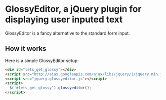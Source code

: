 # GlossyEditor, a jQuery plugin for displaying user inputed text
GlossyEditor is a fancy alternative to the standard form input.

## How it works
Here is a simple GlossyEditor setup:

```html
<div id="lets_get_glossy"></div>
<script src="http://ajax.googleapis.com/ajax/libs/jquery/1/jquery.min.js"></script>
<script src="jquery.glossyeditor.js"></script>
<script>
  $('#lets_get_glossy').glossyeditor();
</script>
```